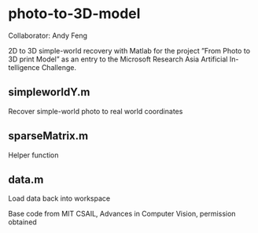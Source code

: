 # photo-to-3D-model
Collaborator: Andy Feng

2D to 3D simple-world recovery with Matlab for the project ”From Photo to 3D print Model” as an entry to the Microsoft Research Asia Artificial In- telligence Challenge.

## simpleworldY.m
Recover simple-world photo to real world coordinates

## sparseMatrix.m
Helper function

## data.m
Load data back into workspace


Base code from MIT CSAIL, Advances in Computer Vision, permission obtained

